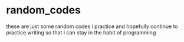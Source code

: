 # random_codes

these are just some random codes i practice and hopefully continue to practice writing so that i can stay in the habit of programming
